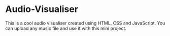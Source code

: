 # Audio-Visualiser
This is a cool audio visualiser created using HTML, CSS and JavaScript. You can upload any music file and use it with this mini project.
